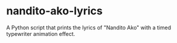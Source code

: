 # nandito-ako-lyrics
A Python script that prints the lyrics of "Nandito Ako" with a timed typewriter animation effect.
